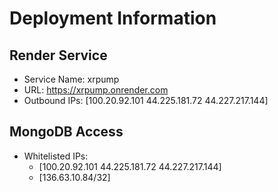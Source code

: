 # Deployment Information

## Render Service
- Service Name: xrpump
- URL: https://xrpump.onrender.com
- Outbound IPs: [100.20.92.101
44.225.181.72
44.227.217.144]

## MongoDB Access
- Whitelisted IPs:
  - [100.20.92.101
44.225.181.72
44.227.217.144]
  - [136.63.10.84/32] 